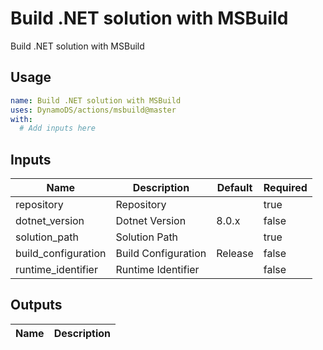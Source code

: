<!-- ! This file is auto-generated. Please run ./utils/genereate_docs.sh msbuild to regenare it. -->
# Build .NET solution with MSBuild

Build .NET solution with MSBuild

## Usage

```yaml
name: Build .NET solution with MSBuild
uses: DynamoDS/actions/msbuild@master
with:
  # Add inputs here
```

## Inputs

Name | Description | Default | Required
-----|-------------|---------|---------
repository | Repository |  | true
dotnet_version | Dotnet Version | 8.0.x | false
solution_path | Solution Path |  | true
build_configuration | Build Configuration | Release | false
runtime_identifier | Runtime Identifier |  | false

## Outputs

Name | Description
------|-----------

